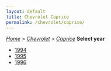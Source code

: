 ```yaml
---
layout: default
title: Chevrolet Caprice
permalink: /chevrolet/caprice/
---
```

[*Home*](/) > [*Chevrolet*](/chevrolet/) > [*Caprice*](/chevrolet/caprice/)
**Select year**
- [1994](/chevrolet/caprice/1994/)
- [1995](/chevrolet/caprice/1995/)
- [1996](/chevrolet/caprice/1996/)